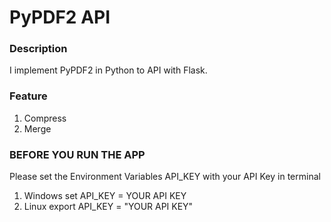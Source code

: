 # PyPDF2 API
### Description
I implement PyPDF2 in Python to API with Flask.

### Feature
1. Compress
2. Merge

### BEFORE YOU RUN THE APP
Please set the Environment Variables API_KEY with your API Key in terminal
1. Windows
set API_KEY = YOUR API KEY
2. Linux
export API_KEY = "YOUR API KEY"
